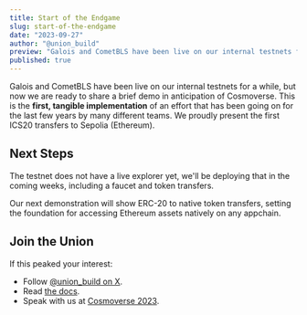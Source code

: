 ```yaml
---
title: Start of the Endgame
slug: start-of-the-endgame
date: "2023-09-27"
author: "@union_build"
preview: "Galois and CometBLS have been live on our internal testnets for a while, but now we are ready to share a brief demo in anticipation of Cosmoverse. This is the first, tangible implementation of an effort that has been going on for the last few years by many different teams. We proudly present the first IBC connection to Ethereum."
published: true
---
```


<script>
	import TokenTransfer from '$lib/TokenTransfer.svelte';
	// import Ethers from '$lib/Ethers.svelte';
	import { browser } from '$app/environment';
	import { initClients, startBalanceWorkers, setupEthers } from '$lib/transferDemo';
	import { onMount } from 'svelte';

	onMount(async () => {
		if (browser) {
			await setupEthers();
			await initClients();
			startBalanceWorkers();
		}
	})
</script>

<!-- <Ethers/>!-->

Galois and CometBLS have been live on our internal testnets for a while, but now we are ready to share a brief demo in anticipation of Cosmoverse. This is the **first, tangible implementation** of an effort that has been going on for the last few years by many different teams. We proudly present the first ICS20 transfers to Sepolia (Ethereum).

<TokenTransfer/>

## Next Steps

The testnet does not have a live explorer yet, we'll be deploying that in the coming weeks, including a faucet and token transfers.

Our next demonstration will show ERC-20 to native token transfers, setting the foundation for accessing Ethereum assets natively on any appchain.


## Join the Union

If this peaked your interest:

- Follow [@union_build on X](https://x.com/union_build).
- Read [the docs](https://docs.union.build).
- Speak with us at [Cosmoverse 2023](https://cosmoverse.org/).
